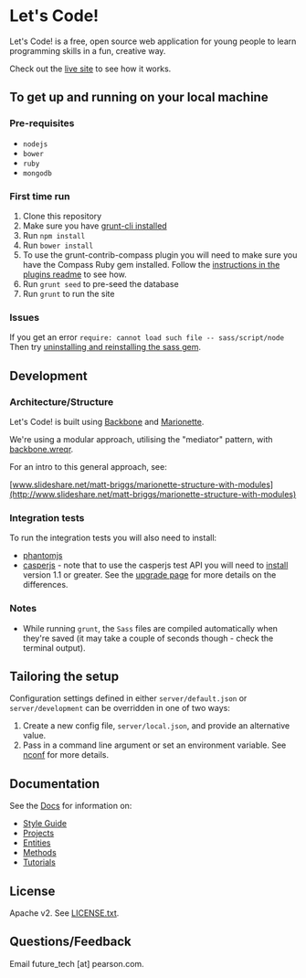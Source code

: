 Let's Code!
===========

Let's Code! is a free, open source web application for young people to learn programming skills in a fun, creative way.

Check out the [live site](http://letsc.de) to see how it works.


## To get up and running on your local machine


### Pre-requisites

* `nodejs`
* `bower`
* `ruby`
* `mongodb`

### First time run

1. Clone this repository
2. Make sure you have [grunt-cli installed](http://gruntjs.com/getting-started)
3. Run `npm install`
4. Run `bower install`
5. To use the grunt-contrib-compass plugin you will need to make sure you have the
Compass Ruby gem installed. Follow the [instructions in the plugins readme](https://github.com/gruntjs/grunt-contrib-compass)
to see how.
6. Run `grunt seed` to pre-seed the database
7. Run `grunt` to run the site

### Issues

If you get an error `require: cannot load such file -- sass/script/node`
Then try [uninstalling and reinstalling the sass gem](http://stackoverflow.com/questions/16877028/why-does-compass-watch-say-it-cannot-load-sass-script-node-loaderror).


## Development

### Architecture/Structure

Let's Code! is built using [Backbone](http://backbonejs.org/) and [Marionette](http://marionettejs.com/).

We're using a modular approach, utilising the "mediator" pattern, with
[backbone.wreqr](https://github.com/marionettejs/backbone.wreqr).

For an intro to this general approach, see:

[www.slideshare.net/matt-briggs/marionette-structure-with-modules](http://www.slideshare.net/matt-briggs/marionette-structure-with-modules)


### Integration tests

To run the integration tests you will also need to install:

* [phantomjs](http://phantomjs.org/)
* [casperjs](http://casperjs.org/) - note that to use the casperjs test API you
will need to [install](http://docs.casperjs.org/en/latest/installation.html)
version 1.1 or greater. See the [upgrade page](http://docs.casperjs.org/en/latest/upgrading/1.1.html)
for more details on the differences.


### Notes

* While running `grunt`, the `Sass` files are compiled automatically when they're saved (it may take a couple of
seconds though - check the terminal output).


## Tailoring the setup

Configuration settings defined in either `server/default.json` or
`server/development` can be overridden in one of two ways:

1. Create a new config file, `server/local.json`, and provide an
alternative value.
2. Pass in a command line argument or set an environment variable. See [nconf](https://github.com/flatiron/nconf)
for more details.


## Documentation

See the [Docs](docs/index.md) for information on:

- [Style Guide](docs/01_style_guide.md)
- [Projects](docs/02_projects.md)
- [Entities](docs/03_entities.md)
- [Methods](docs/04_methods.md)
- [Tutorials](docs/05_methods.md)


## License

Apache v2. See [LICENSE.txt](LICENSE.txt).


## Questions/Feedback

Email future_tech [at] pearson.com.

